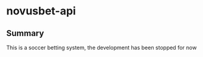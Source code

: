 # novusbet-api 

## Summary 

This is a soccer betting system, the development has been stopped for now

